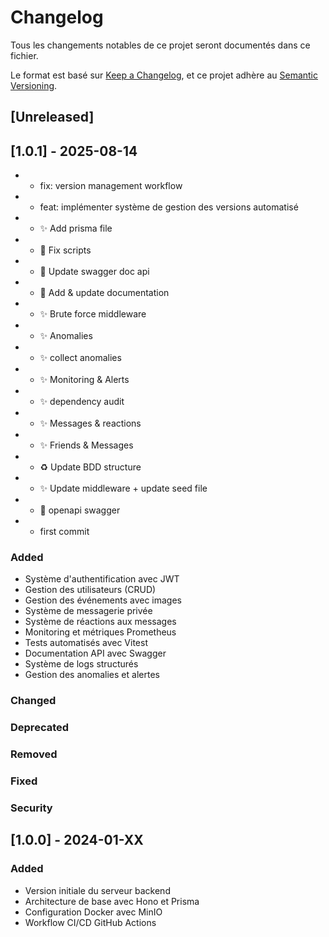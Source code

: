 # Changelog

Tous les changements notables de ce projet seront documentés dans ce fichier.

Le format est basé sur [Keep a Changelog](https://keepachangelog.com/fr/1.0.0/),
et ce projet adhère au [Semantic Versioning](https://semver.org/lang/fr/).

## [Unreleased]

## [1.0.1] - 2025-08-14

- - fix: version management workflow
- - feat: implémenter système de gestion des versions automatisé
- - :sparkles: Add prisma file
- - :bug: Fix scripts
- - :memo: Update swagger doc api
- - :memo: Add & update documentation
- - ✨ Brute force middleware
- - :sparkles: Anomalies
- - :sparkles: collect anomalies
- - :sparkles: Monitoring & Alerts
- - :sparkles: dependency audit
- - :sparkles: Messages & reactions
- - :sparkles: Friends & Messages
- - ♻️ Update BDD structure
- - :sparkles: Update middleware + update seed file
- - :memo: openapi swagger
- - first commit


### Added
- Système d'authentification avec JWT
- Gestion des utilisateurs (CRUD)
- Gestion des événements avec images
- Système de messagerie privée
- Système de réactions aux messages
- Monitoring et métriques Prometheus
- Tests automatisés avec Vitest
- Documentation API avec Swagger
- Système de logs structurés
- Gestion des anomalies et alertes

### Changed

### Deprecated

### Removed

### Fixed

### Security

## [1.0.0] - 2024-01-XX

### Added
- Version initiale du serveur backend
- Architecture de base avec Hono et Prisma
- Configuration Docker avec MinIO
- Workflow CI/CD GitHub Actions
